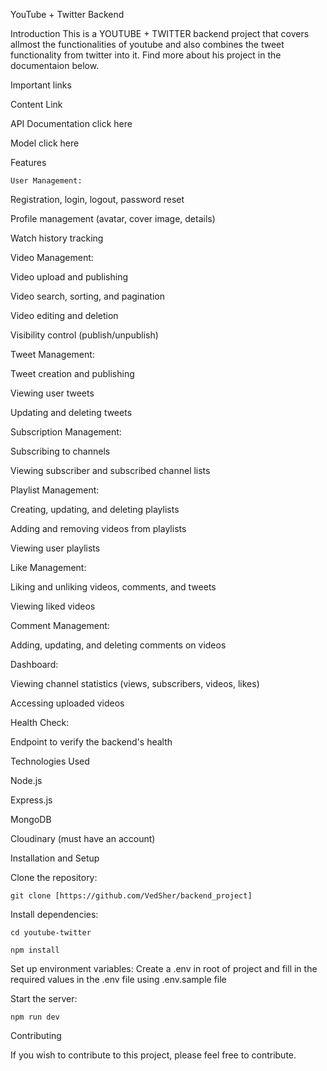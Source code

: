 
YouTube + Twitter Backend  

Introduction
This is a YOUTUBE + TWITTER backend project that covers allmost the functionalities of youtube and also combines the tweet functionality from twitter into it. 
Find more about his project in the documentaion below.

Important links

Content	Link

API Documentation	click here

Model	click here


  Features

    User Management:

Registration, login, logout, password reset

Profile management (avatar, cover image, details)

Watch history tracking

Video Management:

Video upload and publishing

Video search, sorting, and pagination

Video editing and deletion

Visibility control (publish/unpublish)

Tweet Management:


Tweet creation and publishing

Viewing user tweets

Updating and deleting tweets


Subscription Management:

Subscribing to channels

Viewing subscriber and subscribed channel lists


Playlist Management:

Creating, updating, and deleting playlists

Adding and removing videos from playlists

Viewing user playlists


Like Management:

Liking and unliking videos, comments, and tweets

Viewing liked videos


Comment Management:

Adding, updating, and deleting comments on videos


Dashboard:

Viewing channel statistics (views, subscribers, videos, likes)

Accessing uploaded videos


Health Check:

Endpoint to verify the backend's health

Technologies Used


Node.js

Express.js

MongoDB

Cloudinary (must have an account)

Installation and Setup

Clone the repository:

    git clone [https://github.com/VedSher/backend_project]

Install dependencies:

    cd youtube-twitter

    npm install

Set up environment variables: Create a .env in root of project and fill in the required values in the .env file using .env.sample file

Start the server:

    npm run dev
Contributing

If you wish to contribute to this project, please feel free to contribute.


